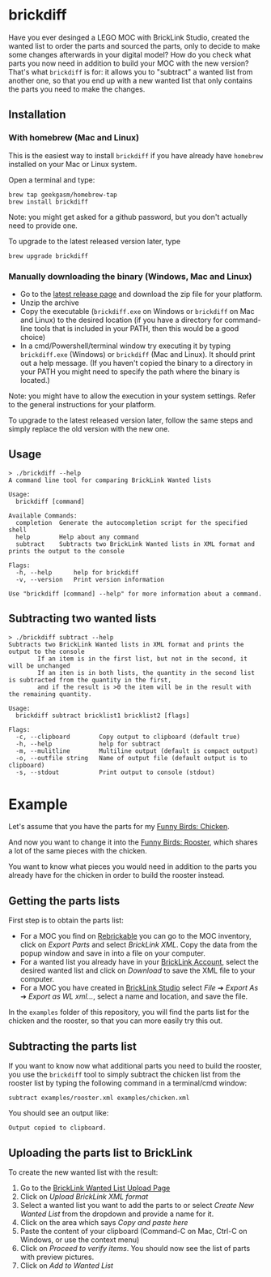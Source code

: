 # brickdiff

Have you ever desinged a LEGO MOC with BrickLink Studio, created the wanted list to order the parts and sourced the parts, only to decide to make some changes afterwards in your digital model? How do you check what parts you now need in addition to build your MOC with the new version? That's what `brickdiff` is for: it allows you to "subtract" a wanted list from another one, so that you end up with a new wanted list that only contains the parts you need to make the changes.

## Installation

### With homebrew (Mac and Linux)

This is the easiest way to install `brickdiff` if you have already have `homebrew` installed on your Mac or Linux system.

Open a terminal and type:

```
brew tap geekgasm/homebrew-tap
brew install brickdiff
```

Note: you might get asked for a github password, but you don't actually need to provide one.

To upgrade to the latest released version later, type 

```
brew upgrade brickdiff
```

### Manually downloading the binary (Windows, Mac and Linux)

* Go to the [latest release page](https://github.com/Geekgasm/brickdiff/releases/) and download the zip file for your platform.
* Unzip the archive
* Copy the executable (`brickdiff.exe` on Windows or `brickdiff` on Mac and Linux) to the desired location (if you have a directory for command-line tools that is included in your PATH, then this would be a good choice)
* In a cmd/Powershell/terminal window try executing it by typing `brickdiff.exe` (Windows) or `brickdiff` (Mac and Linux). It should print out a help message. (If you haven't copied the binary to a directory in your PATH you might need to specify the path where the binary is located.)

Note: you might have to allow the execution in your system settings. Refer to the general instructions for your platform.

To upgrade to the latest released version later, follow the same steps and simply replace the old version with the new one.

## Usage

```
> ./brickdiff --help
A command line tool for comparing BrickLink Wanted lists

Usage:
  brickdiff [command]

Available Commands:
  completion  Generate the autocompletion script for the specified shell
  help        Help about any command
  subtract    Subtracts two BrickLink Wanted lists in XML format and prints the output to the console

Flags:
  -h, --help      help for brickdiff
  -v, --version   Print version information

Use "brickdiff [command] --help" for more information about a command.
````

## Subtracting two wanted lists

```
> ./brickdiff subtract --help
Subtracts two BrickLink Wanted lists in XML format and prints the output to the console
        If an item is in the first list, but not in the second, it will be unchanged
        If an iten is in both lists, the quantity in the second list is subtracted from the quantity in the first,
        and if the result is >0 the item will be in the result with the remaining quantity.

Usage:
  brickdiff subtract bricklist1 bricklist2 [flags]

Flags:
  -c, --clipboard        Copy output to clipboard (default true)
  -h, --help             help for subtract
  -m, --mulitline        Multiline output (default is compact output)
  -o, --outfile string   Name of output file (default output is to clipboard)
  -s, --stdout           Print output to console (stdout)
```

# Example

Let's assume that you have the parts for my [Funny Birds: Chicken](https://rebrickable.com/mocs/MOC-71294/olivercgoetz/funny-birds-chicken/#details). 

And now you want to change it into the [Funny Birds: Rooster](https://rebrickable.com/mocs/MOC-83803/olivercgoetz/funny-birds-rooster/#details), which shares a lot of the same pieces with the chicken.

You want to know what pieces you would need in addition to the parts you already have for the chicken in order to build the rooster instead.

## Getting the parts lists

First step is to obtain the parts list:

* For a MOC you find on [Rebrickable](https://rebrickable.com) you can go to the MOC inventory, click on _Export Parts_ and select _BrickLink XML_. Copy the data from the popup window and save in into a file on your computer.
* For a wanted list you already have in your [BrickLink Account](https://www.bricklink.com/v2/wanted/list.page), select the desired wanted list and click on _Download_ to save the XML file to your computer.
* For a MOC you have created in [BrickLink Studio](https://www.bricklink.com/v3/studio/download.page) select _File_ ➔ _Export As_ ➔ _Export as WL xml..._, select a name and location, and save the file.

In the `examples` folder of this repository, you will find the parts list for the chicken and the rooster, so that you can more easily try this out.

## Subtracting the parts list

If you want to know now what additional parts you need to build the rooster, you use the `brickdiff` tool to simply subtract the chicken list from the rooster list by typing the following command in a terminal/cmd window:

```
subtract examples/rooster.xml examples/chicken.xml
```

You should see an output like:

```
Output copied to clipboard.
```

## Uploading the parts list to BrickLink

To create the new wanted list with the result:

1. Go to the [BrickLink Wanted List Upload Page](https://www.bricklink.com/v2/wanted/upload.page?utm_content=subnav)
1. Click on _Upload BrickLink XML format_
1. Select a wanted list you want to add the parts to or select _Create New Wanted List_ from the dropdown and provide a name for it.
1. Click on the area which says _Copy and paste here_
1. Paste the content of your clipboard (Command-C on Mac, Ctrl-C on Windows, or use the context menu)
1. Click on _Proceed to verify items_. You should now see the list of parts with preview pictures.
1. Click on _Add to Wanted List_



